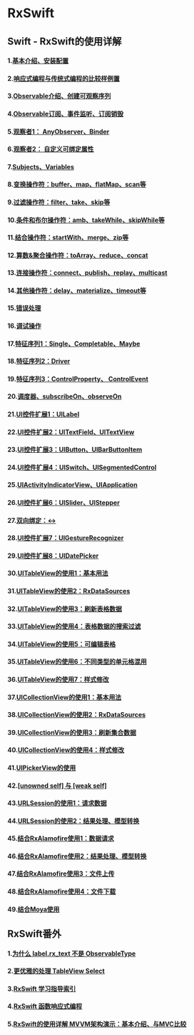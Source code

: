 # RxSwift

## Swift - RxSwift的使用详解

#### 1.[基本介绍、安装配置](http://www.hangge.com/blog/cache/detail_1917.html)

#### 2.[响应式编程与传统式编程的比较样例置](http://www.hangge.com/blog/cache/detail_1918.html)

#### 3.[Observable介绍、创建可观察序列](http://www.hangge.com/blog/cache/detail_1922.html)

#### 4.[Observable订阅、事件监听、订阅销毁](http://www.hangge.com/blog/cache/detail_1924.html)

#### 5.[观察者1： AnyObserver、Binder](http://www.hangge.com/blog/cache/detail_1941.html)

#### 6.[观察者2： 自定义可绑定属性](http://www.hangge.com/blog/cache/detail_1946.html)

#### 7.[Subjects、Variables](http://www.hangge.com/blog/cache/detail_1929.html)

#### 8.[变换操作符：buffer、map、flatMap、scan等](http://www.hangge.com/blog/cache/detail_1932.html)

#### 9.[过滤操作符：filter、take、skip等](http://www.hangge.com/blog/cache/detail_1933.html)

#### 10.[条件和布尔操作符：amb、takeWhile、skipWhile等](http://www.hangge.com/blog/cache/detail_1948.html)

#### 11.[结合操作符：startWith、merge、zip等](http://www.hangge.com/blog/cache/detail_1930.html)

#### 12.[算数&聚合操作符：toArray、reduce、concat](http://www.hangge.com/blog/cache/detail_1934.html)

#### 13.[连接操作符：connect、publish、replay、multicast](http://www.hangge.com/blog/cache/detail_1935.html)

#### 14.[其他操作符：delay、materialize、timeout等](http://www.hangge.com/blog/cache/detail_1950.html)

#### 15.[错误处理](http://www.hangge.com/blog/cache/detail_1936.html)

#### 16.[调试操作](http://www.hangge.com/blog/cache/detail_1937.html)

#### 17.[特征序列1：Single、Completable、Maybe](http://www.hangge.com/blog/cache/detail_1939.html)

#### 18.[特征序列2：Driver](http://www.hangge.com/blog/cache/detail_1942.html)

#### 19.[特征序列3：ControlProperty、 ControlEvent](http://www.hangge.com/blog/cache/detail_1943.html)

#### 20.[调度器、subscribeOn、observeOn](http://www.hangge.com/blog/cache/detail_1940.html)

#### 21.[UI控件扩展1：UILabel](http://www.hangge.com/blog/cache/detail_1963.html)

#### 22.[UI控件扩展2：UITextField、UITextView](http://www.hangge.com/blog/cache/detail_1964.html)

#### 23.[UI控件扩展3：UIButton、UIBarButtonItem](http://www.hangge.com/blog/cache/detail_1969.html)

#### 24.[UI控件扩展4：UISwitch、UISegmentedControl](http://www.hangge.com/blog/cache/detail_1970.html)

#### 25.[UIActivityIndicatorView、UIApplication](http://www.hangge.com/blog/cache/detail_1971.html)

#### 26.[UI控件扩展6：UISlider、UIStepper](http://www.hangge.com/blog/cache/detail_1972.html)

#### 27.[双向绑定：<->](http://www.hangge.com/blog/cache/detail_1974.html)

#### 28.[UI控件扩展7：UIGestureRecognizer](http://www.hangge.com/blog/cache/detail_1975.html)

#### 29.[UI控件扩展8：UIDatePicker](http://www.hangge.com/blog/cache/detail_1973.html)

#### 30.[UITableView的使用1：基本用法](http://www.hangge.com/blog/cache/detail_1976.html)

#### 31.[UITableView的使用2：RxDataSources](http://www.hangge.com/blog/cache/detail_1982.html)

#### 32.[UITableView的使用3：刷新表格数据](http://www.hangge.com/blog/cache/detail_1987.html)

#### 33.[UITableView的使用4：表格数据的搜索过滤](http://www.hangge.com/blog/cache/detail_1994.html)

#### 34.[UITableView的使用5：可编辑表格](http://www.hangge.com/blog/cache/detail_1995.html)

#### 35.[UITableView的使用6：不同类型的单元格混用](http://www.hangge.com/blog/cache/detail_1996.html)

#### 36.[UITableView的使用7：样式修改](http://www.hangge.com/blog/cache/detail_1984.html)

#### 37.[UICollectionView的使用1：基本用法](http://www.hangge.com/blog/cache/detail_2004.html)

#### 38.[UICollectionView的使用2：RxDataSources](http://www.hangge.com/blog/cache/detail_2005.html)

#### 39.[UICollectionView的使用3：刷新集合数据](http://www.hangge.com/blog/cache/detail_2008.html)

#### 40.[UICollectionView的使用4：样式修改](http://www.hangge.com/blog/cache/detail_2009.html)

#### 41.[UIPickerView的使用](http://www.hangge.com/blog/cache/detail_1983.html)

#### 42.[[unowned self] 与 [weak self]](http://www.hangge.com/blog/cache/detail_1993.html)

#### 43.[URLSession的使用1：请求数据](http://www.hangge.com/blog/cache/detail_2010.html)

#### 44.[URLSession的使用2：结果处理、模型转换](http://www.hangge.com/blog/cache/detail_2011.html)

#### 45.[结合RxAlamofire使用1：数据请求](http://www.hangge.com/blog/cache/detail_2013.html)

#### 46.[结合RxAlamofire使用2：结果处理、模型转换](http://www.hangge.com/blog/cache/detail_2014.html)

#### 47.[结合RxAlamofire使用3：文件上传](http://www.hangge.com/blog/cache/detail_2015.html)

#### 48.[结合RxAlamofire使用4：文件下载](http://www.hangge.com/blog/cache/detail_2017.html)

#### 49.[结合Moya使用](http://www.hangge.com/blog/cache/detail_2012.html)


## RxSwift番外

#### 1.[为什么 label.rx_text 不是 ObservableType](http://t.swift.gg/d/16-101-label-rx-text-observabletype)

#### 2.[更优雅的处理 TableView Select](http://www.hangge.com/blog/cache/detail_2012.html)

#### 3.[RxSwift 学习指导索引](http://t.swift.gg/d/2-rxswift)

#### 4.[RxSwift 函数响应式编程](https://academy.realm.io/cn/posts/slug-max-alexander-functional-reactive-rxswift/)

#### 5.[RxSwift的使用详解 MVVM架构演示：基本介绍、与MVC比较](http://www.hangge.com/blog/cache/detail_2023.html)

